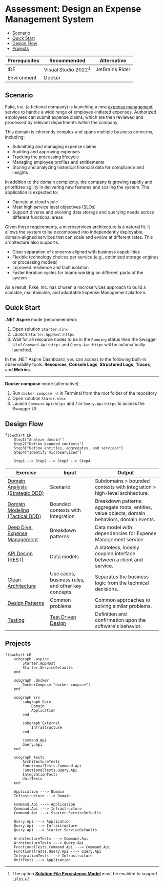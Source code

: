 Assessment: Design an Expense Management System
===============================================

- [Scenario](#scenario)
- [Quick Start](#quick-start)
- [Design Flow](#design-flow)
- [Projects](#projects)

| Prerequisites | Recommended            | Alternative     |
| ------------- | ---------------------- | --------------- |
| IDE           | Visual Studio 2022[^1] | JetBrains Rider |
| Environment   | Docker                 |                 |

[^1]: The option [**Solution File Persistence Model**](https://devblogs.microsoft.com/visualstudio/new-simpler-solution-file-format/) must be enabled to support `.slnx`.

Scenario
--------

Fake, Inc. (a fictional company) is launching a new [expense management](https://en.wikipedia.org/wiki/Expense_management) service to handle a wide range of employee-initiated expenses. Authorized employees can submit expense claims, which are then reviewed and processed by relevant departments within the company.

This domain is inherently complex and spans multiple business concerns, including:

- Submitting and managing expense claims
- Auditing and approving expenses
- Tracking the processing lifecycle
- Managing employee profiles and entitlements
- Storing and analyzing historical financial data for compliance and insights

In addition to the domain complexity, the company is growing rapidly and prioritizes agility in delivering new features and scaling the system. The application is expected to:

- Operate at cloud scale
- Meet high service level objectives (SLOs)
- Support diverse and evolving data storage and querying needs across different functional areas

Given these requirements, a microservices architecture is a natural fit. It allows the system to be decomposed into independently deployable, domain-aligned services that can scale and evolve at different rates. This architecture also supports:

- Clear separation of concerns aligned with business capabilities
- Flexible technology choices per service (e.g., optimized storage engines or processing models)
- Improved resilience and fault isolation
- Faster iteration cycles for teams working on different parts of the system

As a result, Fake, Inc. has chosen a microservices approach to build a scalable, maintainable, and adaptable Expense Management platform.

Quick Start
-----------

**.NET Aspire** mode (recommended):

1. Open solution `Starter.slnx`
2. Launch `Starter.AppHost:https`
3. Wait for all resource nodes to be in the `Running` status then the Swagger UI of `Command.Api:https` and `Query.Api:https` will be automatically launched.

In the .NET Aspire Dashboard, you can access to the following built-in observability tools: **Resources**, **Console Logs**, **Structured Logs**, **Traces**, and **Metrics**.

---

**Docker compose** mode (alternative):

1. Run `docker compose -d` in Terminal from the root folder of the repository
2. Open solution `Stater.slnx`
3. Launch `Command.Api:https` and / or `Query.Api:https` to access the Swagger UI

Design Flow
-----------

```mermaid
flowchart LR
    Step1["Analyze domain"]
    Step2["Define bounded contexts"]
    Step3["Define entities, aggregates, and services"]
    Step4["Identify microservices"]

    Step1 --> Step2 --> Step3 --> Step4
```

| Exercise                                                                           | Input                                                                     | Output                                                                                         |
| ---------------------------------------------------------------------------------- | ------------------------------------------------------------------------- | ---------------------------------------------------------------------------------------------- |
| [Domain Analysis (Strategic DDD)](docs/1.Domain%20Analysis%20(Strategic%20DDD).md) | Scenario                                                                  | Subdomains > bounded contexts with integration > high-level architecture.                      |
| [Domain Modeling (Tactical DDD)](docs/2.Domain%20Modeling%20(Tactical%20DDD).md)   | Bounded contexts with integration                                         | Breakdown patterns: aggregate roots, entities, value objects, domain behaviors, domain events. |
| [Deep Dive: Expense Management](docs/3.Deep%20Dive%20-%20Expense%20Management.md)  | Breakdown patterns                                                        | Data model with dependencies for Expense Management service.                                   |
| [API Design (REST)](docs/4.API%20Design%20(REST).md)                               | Data models                                                               | A stateless, loosely coupled interface between a client and service.                           |
| [Clean Architecture](docs/5.Clean%20Architecture.md)                               | Use cases, business rules, and other key concepts.                        | Separates the business logic from the technical decisions..                                    |
| [Design Patterns](docs/6.Design%20Patterns.md)                                     | Common problems                                                           | Common approaches to solving similar problems.                                                 |
| [Testing](docs/7.Testing.md)                                                       | [Test Driven Design](https://deviq.com/practices/test-driven-development) | Definition and confirmation upon the software's behavior.                                      |

Projects
--------

```mermaid
flowchart LR
    subgraph .aspire
        Starter.AppHost
        Starter.ServiceDefaults
    end

    subgraph .docker
        DockerCompose["docker-compose"]
    end

    subgraph src
        subgraph Core
            Domain
            Application
        end

        subgraph External
            Infrastructure
        end

        Command.Api
        Query.Api
    end

    subgraph tests
        ArchitectureTests
        FunctionalTests.Command.Api
        FunctionalTests.Query.Api
        IntegrationTests
        UnitTests
    end

    Application ---> Domain
    Infrastructure ---> Domain

    Command.Api ---> Application
    Command.Api ---> Infrastructure
    Command.Api ---> Starter.ServiceDefaults

    Query.Api ---> Application
    Query.Api ---> Infrastructure
    Query.Api ---> Starter.ServiceDefaults

    ArchitectureTests ---> Command.Api
    ArchitectureTests ---> Query.Api
    FunctionalTests.Command.Api ---> Command.Api
    FunctionalTests.Query.Api ---> Query.Api
    IntegrationTests ---> Infrastructure
    UnitTests ---> Application
```
